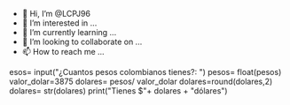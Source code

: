- 👋 Hi, I’m @LCPJ96
- 👀 I’m interested in ...
- 🌱 I’m currently learning ...
- 💞️ I’m looking to collaborate on ...
- 📫 How to reach me ...

<!---
LCPJ96/LCPJ96 is a ✨ special ✨ repository because its `README.md` (this file) appears on your GitHub profile.
You can click the Preview link to take a look at your changes.
--->
esos= input("¿Cuantos pesos colombianos tienes?: ")
pesos= float(pesos)
valor_dolar=3875
dolares= pesos/ valor_dolar 
dolares=round(dolares,2)
dolares= str(dolares)
print("Tienes $"+ dolares + "dólares")
